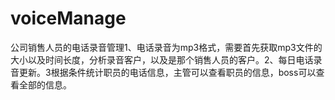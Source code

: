 # voiceManage
公司销售人员的电话录音管理1、电话录音为mp3格式，需要首先获取mp3文件的大小以及时间长度，分析录音客户，以及是那个销售人员的客户。2、每日电话录音更新。3根据条件统计职员的电话信息，主管可以查看职员的信息，boss可以查看全部的信息。
